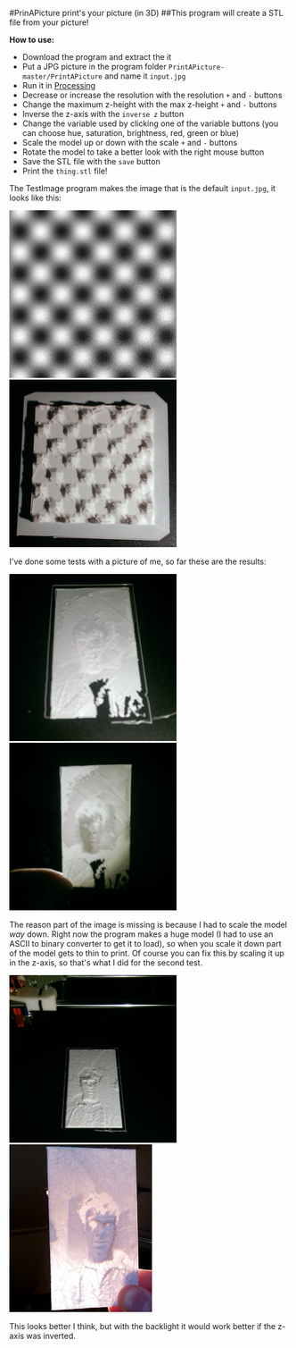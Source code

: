 #PrinAPicture print's your picture (in 3D)
##This program will create a STL file from your picture!

**How to use:**
* Download the program and extract the it
* Put a JPG picture in the program folder `PrintAPicture-master/PrintAPicture` and name it `input.jpg`
* Run it in [Processing](http://processing.org)
* Decrease or increase the resolution with the resolution `+` and `-` buttons
* Change the maximum z-height with the max z-height `+` and `-` buttons
* Inverse the z-axis with the `inverse z` button
* Change the variable used by clicking one of the variable buttons (you can choose hue, saturation, brightness, red, green or blue)
* Scale the model up or down with the scale `+` and `-` buttons
* Rotate the model to take a better look with the right mouse button
* Save the STL file with the `save` button
* Print the `thing.stl` file!

The TestImage program makes the image that is the default `input.jpg`, it looks like this:

<img src="TestImage/input.jpg" Alt="TestImage" width=300> <img src="Images/Test2.0.jpg" Alt="Printed TestImage" width=300>

I've done some tests with a picture of me, so far these are the results:

<img src="Images/Test1.1.jpg" Alt="Test1.1" width=300> <img src="Images/Test1.0.jpg" Alt="Test1.0" width=300>

The reason part of the image is missing is because I had to scale the model *way* down. Right now the program makes a huge model (I had to use an ASCII to binary converter to get it to load), so when you scale it down part of the model gets to thin to print. Of course you can fix this by scaling it up in the z-axis, so that's what I did for the second test.

<img src="Images/Test1.2.jpg" Alt="Test1.2" width=300> <img src="Images/Test1.3.jpg" Alt="Test1.3" height=300>

This looks better I think, but with the backlight it would work better if the z-axis was inverted.
